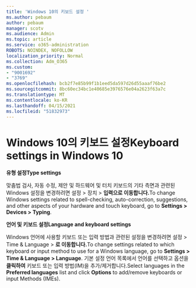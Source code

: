 ```yaml
---
title: 'Windows 10의 키보드 설정 '
ms.author: pebaum
author: pebaum
manager: scotv
ms.audience: Admin
ms.topic: article
ms.service: o365-administration
ROBOTS: NOINDEX, NOFOLLOW
localization_priority: Normal
ms.collection: Adm_O365
ms.custom:
- "9001692"
- "3769"
ms.openlocfilehash: bcb2f7e85b99f1b1eed5da597d26d55aaaf76be2
ms.sourcegitcommit: 8bc60ec34bc1e40685e3976576e04a2623f63a7c
ms.translationtype: MT
ms.contentlocale: ko-KR
ms.lasthandoff: 04/15/2021
ms.locfileid: "51832973"
---
```

# <a name="keyboard-settings-in-windows-10"></a><span data-ttu-id="363b0-102">Windows 10의 키보드 설정</span><span class="sxs-lookup"><span data-stu-id="363b0-102">Keyboard settings in Windows 10</span></span>

<span data-ttu-id="363b0-103">**유형 설정**</span><span class="sxs-lookup"><span data-stu-id="363b0-103">**Type settings**</span></span>

<span data-ttu-id="363b0-104">맞춤법 검사, 자동 수정, 제안 및 하드웨어 및 터치 키보드의 기타 측면과 관련된 Windows 설정을 변경하려면 설정 > 장치 > **입력으로 이동합니다.**</span><span class="sxs-lookup"><span data-stu-id="363b0-104">To change Windows settings related to spell-checking, auto-correction, suggestions, and other aspects of your hardware and touch keyboard, go to **Settings > Devices > Typing**.</span></span> 

<span data-ttu-id="363b0-105">**언어 및 키보드 설정**</span><span class="sxs-lookup"><span data-stu-id="363b0-105">**Language and keyboard settings**</span></span>

<span data-ttu-id="363b0-106">Windows 언어에 사용할 키보드 또는 입력 방법과 관련된 설정을 변경하려면 설정 > Time & Language > **로 이동합니다.**</span><span class="sxs-lookup"><span data-stu-id="363b0-106">To change settings related to which keyboard or input method to use for a Windows language, go to **Settings > Time & Language > Language**.</span></span> <span data-ttu-id="363b0-107">기본 설정 언어  목록에서 언어를 선택하고 옵션을 **클릭하여** 키보드 또는 입력 방법(IM)을 추가/제거합니다.</span><span class="sxs-lookup"><span data-stu-id="363b0-107">Select languages in the **Preferred languages** list and click **Options** to add/remove keyboards or input Methods (IMEs).</span></span>
